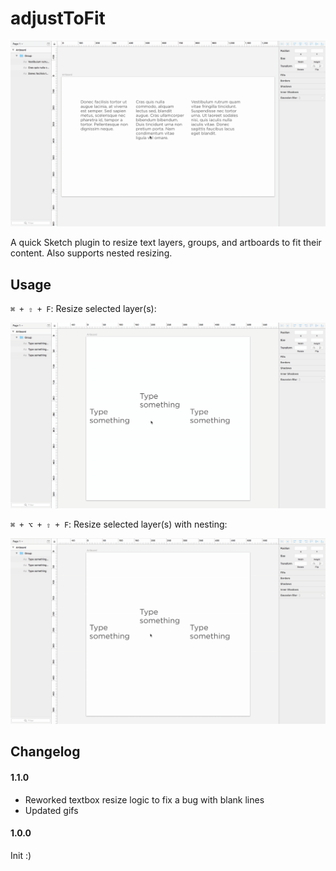 # adjustToFit

![overview-gif](https://github.com/andyault/sketch-adjusttofit/blob/master/overview.gif)

A quick Sketch plugin to resize text layers, groups, and artboards to fit their content. Also supports nested resizing.

## Usage

`⌘ + ⇧ + F`: Resize selected layer(s):

![selected-gif](https://github.com/andyault/sketch-adjusttofit/blob/master/selected.gif)

`⌘ + ⌥ + ⇧ + F`: Resize selected layer(s) with nesting:

![nested-gif](https://github.com/andyault/sketch-adjusttofit/blob/master/nested.gif)

## Changelog

#### 1.1.0
* Reworked textbox resize logic to fix a bug with blank lines
* Updated gifs

#### 1.0.0
Init :)